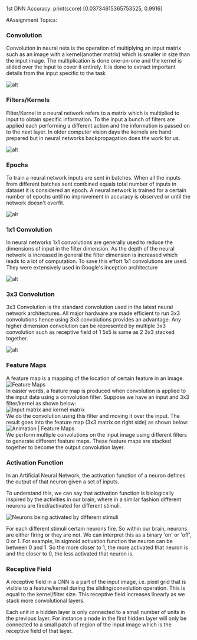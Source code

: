 1st DNN Accuracy:
print(score)
[0.03734615365753525, 0.9916]


#Assignment Topics:

### Convolution

Convolution in neural nets is the operation of multiplying an input matrix such as an image with a kernel(another matrix) which is smaller in size than the input image. The multiplication is done one-on-one and the kernel is slided over the input to cover it entirely. It is done to extract important details from the input specific to the task 

![alt](https://cdn-images-1.medium.com/max/1600/1*Fw-ehcNBR9byHtho-Rxbtw.gif)

### Filters/Kernels

Filter/Kernel in a neural network refers to a matrix which is multiplied to input to obtain specific information. To the input a bunch of filters are applied each performing a different action and the information is passed on to the next layer. In older computer vision days the kernels are hand prepared but in neural networks backpropagation does the work for us.

![alt](https://cdn-images-1.medium.com/max/1600/1*_34EtrgYk6cQxlJ2br51HQ.gif)


### Epochs

To train a neural network inputs are sent in batches. When all the inputs from different batches sent combined equals total number of inputs in dataset it is considered an epoch.  A neural network is trained for a certain number of epochs until no improvement in accuracy is observed or until the network doesn't overfit.

![alt](https://kheangseng.files.wordpress.com/2010/09/how-to-choose-epochs1.jpg)

### 1x1 Convolution

In neural networks 1x1 convolutions are generally used to reduce the dimensions of input in the filter dimension. As the depth of the neural network is increased in general the filter dimension is increased which leads to a lot of computation. To save this effort 1x1 convolutions are used. They were extensively used in Google's inception architecture

![alt](https://raw.githubusercontent.com/iamaaditya/iamaaditya.github.io/master/images/conv_arithmetic/full_padding_no_strides_transposed_small.gif)

### 3x3 Convolution

3x3 Convolution is the standard convolution used in the latest neural network architectures. All major hardware are made efficient to run 3x3 convolutions hence using 3x3 convolutions provides an advantage. Any higher dimension convolution can be represented by multiple 3x3 convolution such as receptive field of 1 5x5 is same as 2 3x3 stacked together. 

![alt](https://mlnotebook.github.io/img/CNN/convSobel.gif)

### Feature Maps
A feature map is a mapping of the location of certain feature in an image.  
![Feature Maps](https://raw.githubusercontent.com/sin2akshay/External-Internship-Program-2.0-Machine-Learning-for-Deep-Neural-Networks/master/Session%201/_files/Feature%20Maps.JPG)  
In easier words, a feature map is produced when convolution is applied to the input data using a convolution filter. Suppose we have an input and 3x3 filter/kernel as shown below:  
![Input matrix and kernel matrix](https://cdn-images-1.medium.com/max/800/1*cTEp-IvCCUYPTT0QpE3Gjg@2x.png)  
We do the convolution using this filter and moving it over the input. The result goes into the feature map (3x3 matrix on right side) as shown below:  
![Animation | Feature Maps](https://cdn-images-1.medium.com/max/800/1*VVvdh-BUKFh2pwDD0kPeRA@2x.gif)  
We perform multiple convolutions on the input image using different filters to generate different feature maps. These feature maps are stacked together to become the output convolution layer.


### Activation Function
In an Artificial Neural Network, the activation function of a neuron defines the output of that neuron given a set of inputs.

To understand this, we can say that activation function is biologically inspired by the activities in our brain, where in a similar fashion different neurons are fired/activated for different stimuli.

![Neurons being activated by different stimuli](https://raw.githubusercontent.com/sin2akshay/External-Internship-Program-2.0-Machine-Learning-for-Deep-Neural-Networks/master/Session%201/_files/neuron.jpg)  

For each different stimuli certain neurons fire. So within our brain, neurons are either firing or they are not. We can interpret this as a binary 'on' or 'off', 0 or 1. For example, In sigmoid activation function the neuron can be between 0 and 1. So the more closer to 1, the more activated that neuron is and the closer to 0, the less activated that neuron is.  


### Receptive Field

A receptive field in a CNN is a part of the input image, i.e. pixel grid that is visible to a feature/kernel during the sliding/convolution operation. This is equal to the kernel/filter size. This receptive field increases linearly as we stack more convolutional layers.

Each unit in a hidden layer is only connected to a small number of units in the previous layer. For instance a node in the first hidden layer will only be connected to a small patch of region of the input image which is the receptive field of that layer.
